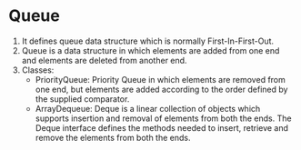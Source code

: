# Queue
1. It defines queue data structure which is normally First-In-First-Out.
2. Queue is a data structure in which elements are added from one end and elements are deleted from another end.
3. Classes:
    - PriorityQueue: Priority Queue in which elements are removed from one end, but elements are added according to the order defined by the supplied comparator.
    - ArrayDequeue: Deque is a linear collection of objects which supports insertion and removal of elements from both the ends. The Deque interface defines the methods needed to insert, retrieve and remove the elements from both the ends.